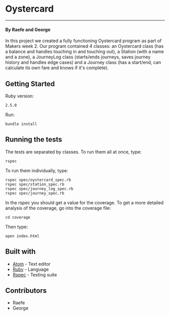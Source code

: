 # Oystercard #

---

#### By Raefe and George ####

In this project we created a fully functioning Oystercard program as part of Makers
week 2. Our program contained 4 classes: an Oystercard class (has a balance and handles touching in and touching out), a Station (with a name and a zone), a JourneyLog class (starts/ends journeys, saves journey history and handles edge cases) and a Journey class (has a start/end, can calculate its own fare and knows if it's complete).

## Getting Started ##

Ruby version:
```
2.5.0
```
Run:
```
bundle install
```
## Running the tests ##
The tests are separated by classes.
To run them all at once, type:
```
rspec
```
To run them individually, type:
```
rspec spec/oystercard_spec.rb
rspec spec/station_spec.rb
rspec spec/journey_log_spec.rb
rspec spec/journey_spec.rb
```
In the rspec you should get a value for the coverage. To get a more detailed analysis of the coverage, go into the coverage file:
```
cd coverage
```
Then type:
```
open index.html
```

## Built with ##

- [Atom](https://atom.io/) - Text editor
- [Ruby](https://www.ruby-lang.org/en/) - Language
- [Rspec](http://rspec.info/) - Testing suite

## Contributors ##

- Raefe
- George
